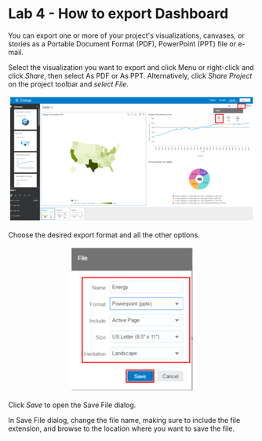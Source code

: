 # Lab 4 - How to export Dashboard 

You can export one or more of your project's visualizations, canvases, or stories as a Portable Document Format (PDF), PowerPoint (PPT) file or e-mail.

Select the visualization you want to export and click Menu or right-click and click _Share_, then select As PDF or As PPT. Alternatively, click _Share Project_ on the project toolbar and _select File_. 

<div style="text-align:center"><img src="./images/lab4_image1.png" /></div>

Choose the desired export format and all the other options.

<div style="text-align:center"><img src="./images/lab4_image2.png" alt="image1" /></div>

Click _Save_ to open the Save File dialog.

In Save File dialog, change the file name, making sure to include the file extension, and browse to the location where you want to save the file.